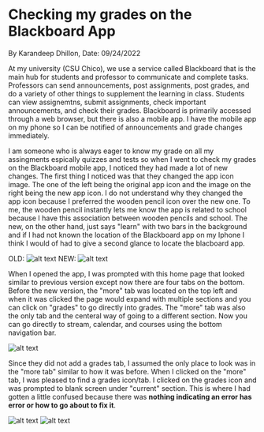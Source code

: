 # Checking my grades on the Blackboard App
By Karandeep Dhillon, Date: 09/24/2022

At my university (CSU Chico), we use a service called Blackboard that is the main hub for students and professor to communicate and complete tasks. Professors can send announcements, post assignments, post grades, and do a variety of other things to supplement the learning in class. Students can view assignemtns, submit assignments, check important announcements, and check their grades. Blackboard is primarily accessed through a web browser, but there is also a mobile app. I have the mobile app on my phone so I can be notified of announcements and grade changes immediately. 

I am someone who is always eager to know my grade on all my assingments espically quizzes and tests so when I went to check my grades on the Blackboard mobile app, I noticed they had made a lot of new changes. The first thing I noticed was that they changed the app icon image. The one of the left being the original app icon and the image on the right being the new app icon. I do not understand why they changed the app icon because I preferred the wooden pencil icon over the new one. To me, the wooden pencil instantly lets me know the app is related to school because I have this association between wooden pencils and school. The new, on the other hand, just says "learn" with two bars in the background and if I had not known the location of the Blackboard app on my Iphone I think I would of had to give a second glance to locate the blacboard app. 
                                  
OLD: ![alt text](../assets/ogicon.png)             NEW: ![alt text](../assets/newicon.png)



When I opened the app, I was prompted with this home page that looked similar to previous version except now there are four tabs on the bottom. Before the new version, the "more" tab was located on the top left and when it was clicked the page would expand with multiple sections and you can click on "grades" to go directly into grades. The "more" tab was also the only tab and the centeral way of going to a different section. Now you can go directly to stream, calendar, and courses using the bottom navigation bar. 

![alt text](../assets/homepage.png)


Since they did not add a grades tab, I assumed the only place to look was in the "more tab" similar to how it was before. When I clicked on the "more" tab, I was pleased to find a grades icon/tab. I clicked on the grades icon and was prompted to blank screen under "current" section. This is where I had gotten a little confused because there was **nothing indicating an error has error or how to go about to fix it**.



![alt text](../assets/moretab.png)                             ![alt text](../assets/grades.png)

